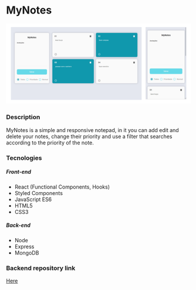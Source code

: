 # MyNotes

![Project frame](https://github.com/BrunoUmbelino/myNotes/blob/main/github/Frame_.png)

### Description 

MyNotes is a simple and responsive notepad, in it you can add edit and delete your notes, change their priority and use a filter that searches according to the priority of the note. 

### Tecnologies

##### Front-end

- React (Functional Components, Hooks)
- Styled Components
- JavaScript ES6
- HTML5
- CSS3

##### Back-end

- Node
- Express
- MongoDB

### Backend repository link

[Here](https://github.com/BrunoUmbelino/myNotes--server) 
